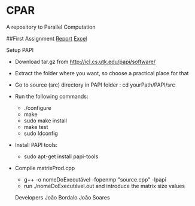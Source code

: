 # CPAR

A repository to Parallel Computation


##First Assignment
[Report](https://docs.google.com/document/d/1llqgH2A7tqM795S1lQKY7TlrDoL89s5Bus9skph34-M/edit)
[Excel](https://docs.google.com/spreadsheets/d/1sh6rLe-xowZTPW5AaJsls3jeUpZJwjEOjauJNuPCiyY/edit#gid=2053438186)

Setup PAPI
- Download tar.gz from http://icl.cs.utk.edu/papi/software/
- Extract the folder where you want, so choose a practical place for that
- Go to source (src) directory in PAPI folder : cd yourPath/PAPI/src
- Run the following commands:
  - ./configure
  - make
  - sudo make install
  - make test
  - sudo ldconfig

- Install PAPI tools:
  - sudo apt-get install papi-tools

- Compile matrixProd.cpp
  - g++ -o nomeDoExecutável -fopenmp "source.cpp" -lpapi 
  - run ./nomeDoExecutével.out and introduce the matrix size values

  Developers
  João Bordalo
  João Soares
